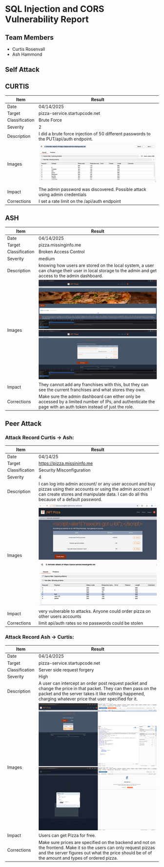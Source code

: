 # SQL Injection and CORS Vulnerability Report

## Team Members
- Curtis Rosenvall
- Ash Hammond

## Self Attack

## CURTIS

| Item | Result |
|------|--------|
| Date | 04/14/2025 |
| Target | pizza-service.startupcode.net |
| Classification | Brute Force |
| Severity | 2 |
| Description | I did a brute force injection of 50 different passwords to the PUT/api/auth endpoint. |
| Images | ![Burp Intruder attack of pizza-service.startupcode.net](https://github.com/curtisrosenvall/jwt-pizza/blob/main/penetrationTests/self.png) |
| Impact | The admin password was discovered. Possible attack using admin credentials |
| Corrections | I set a rate limit on the /api/auth endpoint |

## ASH 

| Item | Result |
|------|--------|
| Date | 04/14/2025 |
| Target | pizza.missinginfo.me |
| Classification | Broken Access Control |
| Severity | medium |
| Description | knowing how users are stored on the local system, a user can change their user in local storage to the admin and get access to the admin dashboard. |
| Images | ![login showing diner editing token information](https://github.com/curtisrosenvall/jwt-pizza/blob/main/penetrationTests/ASH1.png) ![diner getting access to the admin panel](https://github.com/curtisrosenvall/jwt-pizza/blob/main/penetrationTests/ASH2.png) |
| Impact | They cannot add any franchises with this, but they can see the current franchises and what stores they own. |
| Corrections | Make sure the admin dashboard can either only be accessed by a limited number of IPs, and authenticate the page with an auth token instead of just the role. |


## Peer Attack

### Attack Record Curtis -> Ash: 

| Item | Result |
|------|--------|
| Date | 04/14/25 |
| Target | https://pizza.missininfo.me |
| Classification | Security Misconfiguration |
| Severity | 4 |
| Description | I can log into admin account/ or any user account and buy pizzas using their accounts or using the admin account I can create stores and manipulate data. I can do all this because of a default password.  |
| Images | ![Added stores using admin account](https://github.com/curtisrosenvall/jwt-pizza/blob/main/penetrationTests/store.png) ![Added stores using admin account](https://github.com/curtisrosenvall/jwt-pizza/blob/main/penetrationTests/ash.png) |
| Impact | very vulnerable to attacks. Anyone could order pizza on other users accounts |
| Corrections | limit api/auth rates so no passwords could be stolen |

### Attack Record Ash -> Curtis: 

| Item | Result |
|------|--------|
| Date | 04/14/2025 |
| Target | pizza-service.startupcode.net |
| Classification | Server side request forgery |
| Severity | High |
| Description | A user can intercept an order post request packet and change the price in that packet. They can then pass on the packet and the server takes it like nothing happened, charging whatever price that user specified for it. |
| Images | ![user changing price in burpsuite](https://github.com/curtisrosenvall/jwt-pizza/blob/main/penetrationTests/ASH3.png) ![user showing that the pizza came back as valid, and it is free](https://github.com/curtisrosenvall/jwt-pizza/blob/main/penetrationTests/ASH4.png) |
| Impact | Users can get Pizza for free. |
| Corrections | Make sure prices are specified on the backend and not on the frontend. Make it so the users can only request pizzas and the server figures out what the price should be of of the amount and types of ordered pizza. |